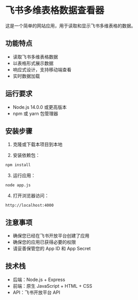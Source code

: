 # 飞书多维表格数据查看器

这是一个简单的网站应用，用于读取和显示飞书多维表格的数据。

## 功能特点

- 读取飞书多维表格数据
- 以表格形式展示数据
- 响应式设计，支持移动端查看
- 实时数据加载

## 运行要求

- Node.js 14.0.0 或更高版本
- npm 或 yarn 包管理器

## 安装步骤

1. 克隆或下载本项目到本地

2. 安装依赖包：
```bash
npm install
```

3. 运行应用：
```bash
node app.js
```

4. 打开浏览器访问：
```
http://localhost:4000
```

## 注意事项

- 确保您已经在飞书开放平台创建了应用
- 确保您的应用已获得必要的权限
- 请妥善保管您的 App ID 和 App Secret

## 技术栈

- 后端：Node.js + Express
- 前端：原生 JavaScript + HTML + CSS
- API：飞书开放平台 API 